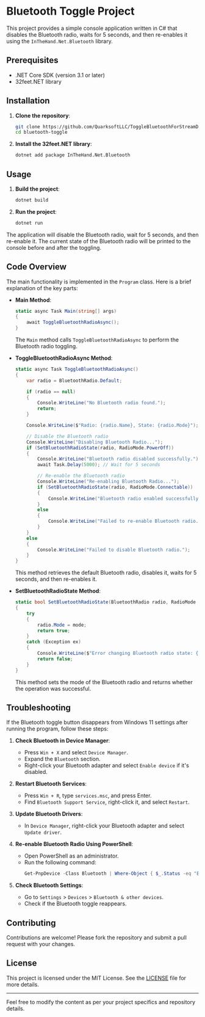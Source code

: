 # Bluetooth Toggle Project

This project provides a simple console application written in C# that disables the Bluetooth radio, waits for 5 seconds, and then re-enables it using the `InTheHand.Net.Bluetooth` library.

## Prerequisites

- .NET Core SDK (version 3.1 or later)
- 32feet.NET library

## Installation

1. **Clone the repository**:
   ```sh
   git clone https://github.com/QuarksoftLLC/ToggleBluetoothForStreamDeck.git
   cd bluetooth-toggle
   ```

2. **Install the 32feet.NET library**:
   ```sh
   dotnet add package InTheHand.Net.Bluetooth
   ```

## Usage

1. **Build the project**:
   ```sh
   dotnet build
   ```

2. **Run the project**:
   ```sh
   dotnet run
   ```

The application will disable the Bluetooth radio, wait for 5 seconds, and then re-enable it. The current state of the Bluetooth radio will be printed to the console before and after the toggling.

## Code Overview

The main functionality is implemented in the `Program` class. Here is a brief explanation of the key parts:

- **Main Method**:
  ```csharp
  static async Task Main(string[] args)
  {
      await ToggleBluetoothRadioAsync();
  }
  ```
  The `Main` method calls `ToggleBluetoothRadioAsync` to perform the Bluetooth radio toggling.

- **ToggleBluetoothRadioAsync Method**:
  ```csharp
  static async Task ToggleBluetoothRadioAsync()
  {
      var radio = BluetoothRadio.Default;

      if (radio == null)
      {
          Console.WriteLine("No Bluetooth radio found.");
          return;
      }

      Console.WriteLine($"Radio: {radio.Name}, State: {radio.Mode}");

      // Disable the Bluetooth radio
      Console.WriteLine("Disabling Bluetooth Radio...");
      if (SetBluetoothRadioState(radio, RadioMode.PowerOff))
      {
          Console.WriteLine("Bluetooth radio disabled successfully.");
          await Task.Delay(5000); // Wait for 5 seconds

          // Re-enable the Bluetooth radio
          Console.WriteLine("Re-enabling Bluetooth Radio...");
          if (SetBluetoothRadioState(radio, RadioMode.Connectable))
          {
              Console.WriteLine("Bluetooth radio enabled successfully.");
          }
          else
          {
              Console.WriteLine("Failed to re-enable Bluetooth radio.");
          }
      }
      else
      {
          Console.WriteLine("Failed to disable Bluetooth radio.");
      }
  }
  ```

  This method retrieves the default Bluetooth radio, disables it, waits for 5 seconds, and then re-enables it.

- **SetBluetoothRadioState Method**:
  ```csharp
  static bool SetBluetoothRadioState(BluetoothRadio radio, RadioMode mode)
  {
      try
      {
          radio.Mode = mode;
          return true;
      }
      catch (Exception ex)
      {
          Console.WriteLine($"Error changing Bluetooth radio state: {ex.Message}");
          return false;
      }
  }
  ```

  This method sets the mode of the Bluetooth radio and returns whether the operation was successful.

## Troubleshooting

If the Bluetooth toggle button disappears from Windows 11 settings after running the program, follow these steps:

1. **Check Bluetooth in Device Manager**:
   - Press `Win + X` and select `Device Manager`.
   - Expand the `Bluetooth` section.
   - Right-click your Bluetooth adapter and select `Enable device` if it's disabled.

2. **Restart Bluetooth Services**:
   - Press `Win + R`, type `services.msc`, and press Enter.
   - Find `Bluetooth Support Service`, right-click it, and select `Restart`.

3. **Update Bluetooth Drivers**:
   - In `Device Manager`, right-click your Bluetooth adapter and select `Update driver`.

4. **Re-enable Bluetooth Radio Using PowerShell**:
   - Open PowerShell as an administrator.
   - Run the following command:
     ```powershell
     Get-PnpDevice -Class Bluetooth | Where-Object { $_.Status -eq "Error" } | Enable-PnpDevice -Confirm:$false
     ```

5. **Check Bluetooth Settings**:
   - Go to `Settings` > `Devices` > `Bluetooth & other devices`.
   - Check if the Bluetooth toggle reappears.

## Contributing

Contributions are welcome! Please fork the repository and submit a pull request with your changes.

## License

This project is licensed under the MIT License. See the [LICENSE](LICENSE.txt) file for more details.

---

Feel free to modify the content as per your project specifics and repository details.
